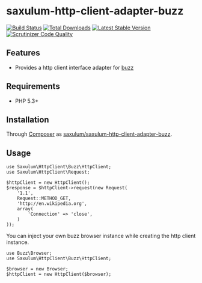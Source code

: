 # saxulum-http-client-adapter-buzz

[![Build Status](https://api.travis-ci.org/saxulum/saxulum-http-client-adapter-buzz.png?branch=master)](https://travis-ci.org/saxulum/saxulum-http-client-adapter-buzz)
[![Total Downloads](https://poser.pugx.org/saxulum/saxulum-http-client-adapter-buzz/downloads.png)](https://packagist.org/packages/saxulum/saxulum-http-client-adapter-buzz)
[![Latest Stable Version](https://poser.pugx.org/saxulum/saxulum-http-client-adapter-buzz/v/stable.png)](https://packagist.org/packages/saxulum/saxulum-http-client-adapter-buzz)
[![Scrutinizer Code Quality](https://scrutinizer-ci.com/g/saxulum/saxulum-http-client-adapter-buzz/badges/quality-score.png?b=master)](https://scrutinizer-ci.com/g/saxulum/saxulum-http-client-adapter-buzz/?branch=master)

## Features

 * Provides a http client interface adapter for [buzz][1]

## Requirements

 * PHP 5.3+

## Installation

Through [Composer](http://getcomposer.org) as [saxulum/saxulum-http-client-adapter-buzz][2].

## Usage

``` {.php}
use Saxulum\HttpClient\Buzz\HttpClient;
use Saxulum\HttpClient\Request;

$httpClient = new HttpClient();
$response = $httpClient->request(new Request(
    '1.1',
    Request::METHOD_GET,
    'http://en.wikipedia.org',
    array(
        'Connection' => 'close',
    )
));
```

You can inject your own buzz browser instance while creating the http client instance.

``` {.php}
use Buzz\Browser;
use Saxulum\HttpClient\Buzz\HttpClient;

$browser = new Browser;
$httpClient = new HttpClient($browser);
```

[1]: https://packagist.org/packages/kriswallsmith/buzz
[2]: https://packagist.org/packages/saxulum/saxulum-http-client-adapter-buzz